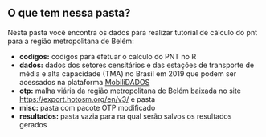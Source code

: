 ## O que tem nessa pasta?

Nesta pasta você encontra os dados para realizar tutorial de cálculo do pnt para a região metropolitana de Belém:

- **codigos:** codigos para efetuar o calculo do PNT no R
- **dados:** dados dos setores censitários e das estações de transporte de média e alta capacidade (TMA) no Brasil em 2019 que podem ser acessados na plataforma [MobiliDADOS](https://mobilidados.org.br/)
- **otp:** malha viária da região metropolitana de Belém baixada no site https://export.hotosm.org/en/v3/ e pasta 
- **misc:** pasta com pacote OTP modificado
- **resultados:** pasta vazia para na qual serão salvos os resultados gerados

